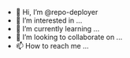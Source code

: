 - 👋 Hi, I’m @repo-deployer
- 👀 I’m interested in ...
- 🌱 I’m currently learning ...
- 💞️ I’m looking to collaborate on ...
- 📫 How to reach me ...

<!---
repo-deployer/repo-deployer is a ✨ special ✨ repository because its `README.md` (this file) appears on your GitHub profile.
You can click the Preview link to take a look at your changes.
--->

